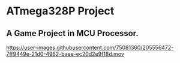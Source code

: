 # ATmega328P Project

## A Game Project in MCU Processor.

https://user-images.githubusercontent.com/75081360/205556472-7ff9449e-21d0-4962-baee-ec20d2e9f18d.mov
